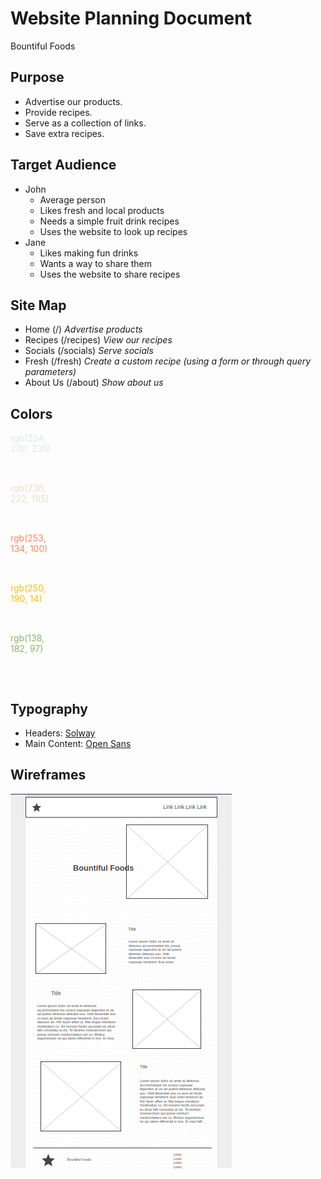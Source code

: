 # Website Planning Document

Bountiful Foods

## Purpose

- Advertise our products.
- Provide recipes.
- Serve as a collection of links.
- Save extra recipes.

## Target Audience

- John
  - Average person
  - Likes fresh and local products
  - Needs a simple fruit drink recipes
  - Uses the website to look up recipes
- Jane
  - Likes making fun drinks
  - Wants a way to share them
  - Uses the website to share recipes

## Site Map

- Home (/) *Advertise products*
- Recipes (/recipes) *View our recipes*
- Socials (/socials) *Serve socials*
- Fresh (/fresh) *Create a custom recipe (using a form or through query parameters)*
- About Us (/about) *Show about us*

## Colors

<div style="width: 5rem;height: 5rem;color: rgb(224, 230, 230);">
    rgb(224, 230, 230)
</div>
<div style="width: 5rem;height: 5rem;color: rgb(236, 222, 195);">
    rgb(236, 222, 195)
</div>
<div style="width: 5rem;height: 5rem;color: rgb(253, 134, 100);">
    rgb(253, 134, 100)
</div>
<div style="width: 5rem;height: 5rem;color: rgb(250, 190, 14);">
    rgb(250, 190, 14)
</div>
<div style="width: 5rem;height: 5rem;color: rgb(138, 182, 97);">
    rgb(138, 182, 97)
</div>

## Typography

- Headers: [Solway](https://fonts.google.com/specimen/Solway)
- Main Content: [Open Sans](https://fonts.google.com/specimen/Open+Sans)

## Wireframes

![Home Wireframe: wireframe.png](./wireframe.png)
